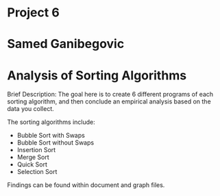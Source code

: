 # Project 6
# Samed Ganibegovic

# Analysis of Sorting Algorithms

Brief Description: The goal here is to create 6 different programs of each sorting algorithm, and then conclude an empirical analysis based on the data you collect.

The sorting algorithms include: 
- Bubble Sort with Swaps
- Bubble Sort without Swaps
- Insertion Sort
- Merge Sort
- Quick Sort 
- Selection Sort

Findings can be found within document and graph files. 
